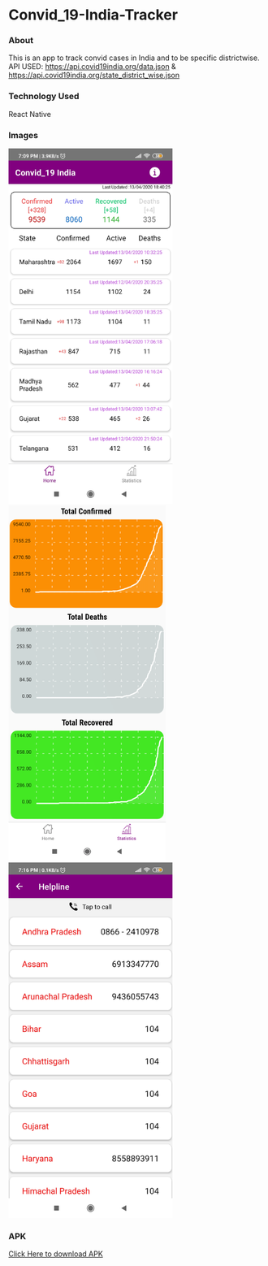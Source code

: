 # Convid_19-India-Tracker
### About
This is an app to track convid cases in India and to be specific districtwise.<br>
API USED: https://api.covid19india.org/data.json & https://api.covid19india.org/state_district_wise.json
### Technology Used
React Native
### Images
<img src='Img/Home.jpg' height=700 >
<img src='Img/Stats.PNG' height=700 >
<img src='Img/Help.jpg' height=700 >

### APK 
<a href='https://drive.google.com/file/d/1WpRBlyLbGjrDUUFJYSZgdhx-867J1Ena/view?usp=sharing'>Click Here to download APK</a>
